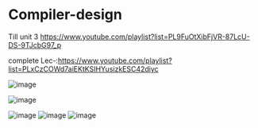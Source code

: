 # Compiler-design

Till unit 3 https://www.youtube.com/playlist?list=PL9FuOtXibFjVR-87LcU-DS-9TJcbG97_p

complete Lec-:https://www.youtube.com/playlist?list=PLxCzCOWd7aiEKtKSIHYusizkESC42diyc

![image](https://user-images.githubusercontent.com/59536110/201928692-019a19cc-badc-4c8b-a607-01988c8f6ad1.png)


![image](https://user-images.githubusercontent.com/59536110/201070080-64aaad18-bfc7-48c2-b263-e6223b0a9006.png)

![image](https://user-images.githubusercontent.com/59536110/200878934-bde4768b-e637-4479-9a5c-fba0bf6eb5d1.png)
![image](https://user-images.githubusercontent.com/59536110/200879026-a825bbf0-743d-4e76-88ee-18faba7246a4.png)
![image](https://user-images.githubusercontent.com/59536110/200879097-a52f3cd4-2383-401d-8b49-c54ae250e4ed.png)
